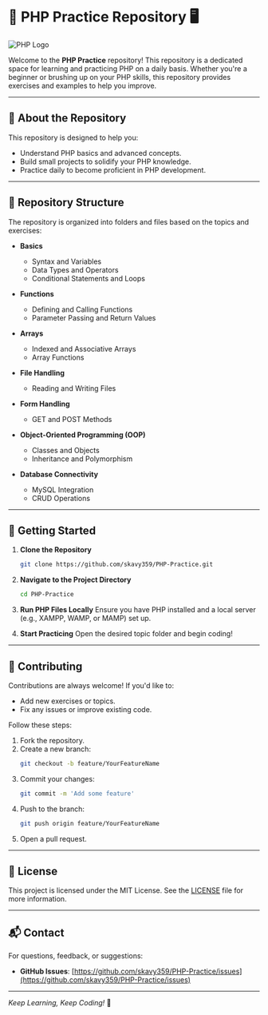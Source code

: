 # 🌟 PHP Practice Repository 🖥️

![PHP Logo](https://www.php.net/images/logos/new-php-logo.png)

Welcome to the **PHP Practice** repository! This repository is a dedicated space for learning and practicing PHP on a daily basis. Whether you're a beginner or brushing up on your PHP skills, this repository provides exercises and examples to help you improve.

---

## 📝 About the Repository

This repository is designed to help you:

- Understand PHP basics and advanced concepts.
- Build small projects to solidify your PHP knowledge.
- Practice daily to become proficient in PHP development.

---

## 📂 Repository Structure

The repository is organized into folders and files based on the topics and exercises:

- **Basics**
  - Syntax and Variables
  - Data Types and Operators
  - Conditional Statements and Loops

- **Functions**
  - Defining and Calling Functions
  - Parameter Passing and Return Values

- **Arrays**
  - Indexed and Associative Arrays
  - Array Functions

- **File Handling**
  - Reading and Writing Files

- **Form Handling**
  - GET and POST Methods

- **Object-Oriented Programming (OOP)**
  - Classes and Objects
  - Inheritance and Polymorphism

- **Database Connectivity**
  - MySQL Integration
  - CRUD Operations

---

## 🚀 Getting Started

1. **Clone the Repository**
   ```bash
   git clone https://github.com/skavy359/PHP-Practice.git
   ```

2. **Navigate to the Project Directory**
   ```bash
   cd PHP-Practice
   ```

3. **Run PHP Files Locally**
   Ensure you have PHP installed and a local server (e.g., XAMPP, WAMP, or MAMP) set up.

4. **Start Practicing**
   Open the desired topic folder and begin coding!

---

## 🤝 Contributing

Contributions are always welcome! If you'd like to:

- Add new exercises or topics.
- Fix any issues or improve existing code.

Follow these steps:

1. Fork the repository.
2. Create a new branch:
   ```bash
   git checkout -b feature/YourFeatureName
   ```
3. Commit your changes:
   ```bash
   git commit -m 'Add some feature'
   ```
4. Push to the branch:
   ```bash
   git push origin feature/YourFeatureName
   ```
5. Open a pull request.

---

## 📜 License

This project is licensed under the MIT License. See the [LICENSE](LICENSE) file for more information.

---

## 📬 Contact

For questions, feedback, or suggestions:

- **GitHub Issues**: [https://github.com/skavy359/PHP-Practice/issues](https://github.com/skavy359/PHP-Practice/issues)

---

*Keep Learning, Keep Coding!* 🚀
